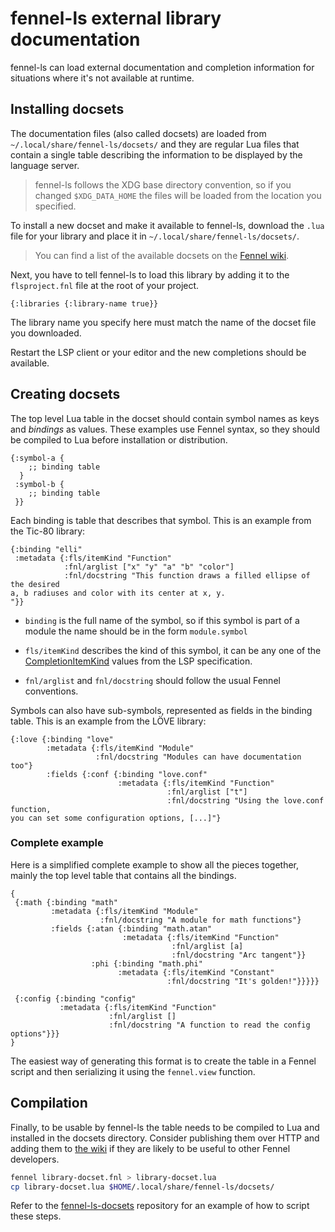 # fennel-ls external library documentation

fennel-ls can load external documentation and completion information for
situations where it's not available at runtime.

## Installing docsets

The documentation files (also called docsets) are loaded from
`~/.local/share/fennel-ls/docsets/` and they are regular Lua files that contain
a single table describing the information to be displayed by the language
server.

> fennel-ls follows the XDG base directory convention, so if you changed
> `$XDG_DATA_HOME` the files will be loaded from the location you specified.

To install a new docset and make it available to fennel-ls, download the `.lua`
file for your library and place it in `~/.local/share/fennel-ls/docsets/`.

> You can find a list of the available docsets on the [Fennel
> wiki](http://wiki.fennel-lang.org/LanguageServer).

Next, you have to tell fennel-ls to load this library by adding it to the
`flsproject.fnl` file at the root of your project.

```fnl
{:libraries {:library-name true}}
```

The library name you specify here must match the name of the docset file you
downloaded.

Restart the LSP client or your editor and the new completions should be
available.

## Creating docsets

The top level Lua table in the docset should contain symbol names as keys and
*bindings* as values. These examples use Fennel syntax, so they should
be compiled to Lua before installation or distribution.

```fnl
{:symbol-a {
    ;; binding table
  }
 :symbol-b {
    ;; binding table
 }}
```

Each binding is table that describes that symbol. This is an example from the
Tic-80 library:

```fnl
{:binding "elli"
 :metadata {:fls/itemKind "Function"
            :fnl/arglist ["x" "y" "a" "b" "color"]
            :fnl/docstring "This function draws a filled ellipse of the desired
a, b radiuses and color with its center at x, y.
"}}
```

- `binding` is the full name of the symbol, so if this symbol is part of a
  module the name should be in the form `module.symbol`

- `fls/itemKind` describes the kind of this symbol, it can be any one of the
  [CompletionItemKind](https://microsoft.github.io/language-server-protocol/specifications/lsp/3.17/specification/#completionItemKind)
  values from the LSP specification.

- `fnl/arglist` and `fnl/docstring` should follow the usual Fennel conventions.

Symbols can also have sub-symbols, represented as fields in the binding
table. This is an example from the LÖVE library:

```fnl
{:love {:binding "love"
        :metadata {:fls/itemKind "Module"
                   :fnl/docstring "Modules can have documentation too"}
        :fields {:conf {:binding "love.conf"
                        :metadata {:fls/itemKind "Function"
                                   :fnl/arglist ["t"]
                                   :fnl/docstring "Using the love.conf function,
you can set some configuration options, [...]"}
```

### Complete example

Here is a simplified complete example to show all the pieces together, mainly
the top level table that contains all the bindings.

```fnl
{
 {:math {:binding "math"
         :metadata {:fls/itemKind "Module"
                    :fnl/docstring "A module for math functions"}
         :fields {:atan {:binding "math.atan"
                         :metadata {:fls/itemKind "Function"
                                    :fnl/arglist [a]
                                    :fnl/docstring "Arc tangent"}}
                  :phi {:binding "math.phi"
                        :metadata {:fls/itemKind "Constant"
                                   :fnl/docstring "It's golden!"}}}}}

 {:config {:binding "config"
           :metadata {:fls/itemKind "Function"
                      :fnl/arglist []
                      :fnl/docstring "A function to read the config options"}}}
}
```

The easiest way of generating this format is to create the table in a Fennel
script and then serializing it using the `fennel.view` function.

## Compilation

Finally, to be usable by fennel-ls the table needs to be compiled to Lua and
installed in the docsets directory. Consider publishing them over HTTP
and adding them to [the wiki](http://wiki.fennel-lang.org/LanguageServer)
if they are likely to be useful to other Fennel developers.

```sh
fennel library-docset.fnl > library-docset.lua
cp library-docset.lua $HOME/.local/share/fennel-ls/docsets/
```

Refer to the
[fennel-ls-docsets](http://git.sr.ht/~technomancy/fennel-ls-docsets) repository
for an example of how to script these steps.
